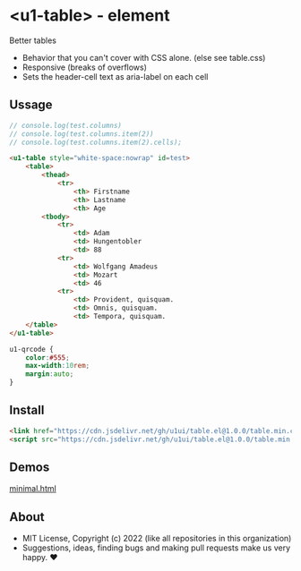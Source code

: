 # &lt;u1-table&gt; - element
Better tables

- Behavior that you can't cover with CSS alone. (else see table.css)
- Responsive (breaks of overflows)
- Sets the header-cell text as aria-label on each cell

## Ussage

```js
// console.log(test.columns)
// console.log(test.columns.item(2))
// console.log(test.columns.item(2).cells);
```

```html
<u1-table style="white-space:nowrap" id=test>
    <table>
        <thead>
            <tr>
                <th> Firstname
                <th> Lastname
                <th> Age
        <tbody>
            <tr>
                <td> Adam
                <td> Hungentobler
                <td> 88
            <tr>
                <td> Wolfgang Amadeus
                <td> Mozart
                <td> 46
            <tr>
                <td> Provident, quisquam.
                <td> Omnis, quisquam.
                <td> Tempora, quisquam.
    </table>
</u1-table>
```

```css
u1-qrcode {
    color:#555;
    max-width:10rem;
    margin:auto;
}
```

## Install

```html
<link href="https://cdn.jsdelivr.net/gh/u1ui/table.el@1.0.0/table.min.css" rel=stylesheet>
<script src="https://cdn.jsdelivr.net/gh/u1ui/table.el@1.0.0/table.min.js" type=module>
```

## Demos

[minimal.html](http://gcdn.li/u1ui/table.el@main/tests/minimal.html)  

## About

- MIT License, Copyright (c) 2022 <u1> (like all repositories in this organization) <br>
- Suggestions, ideas, finding bugs and making pull requests make us very happy. ♥

